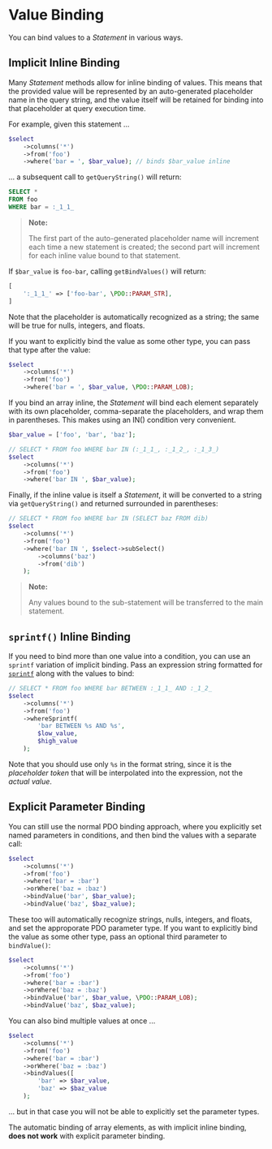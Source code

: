 # Value Binding

You can bind values to a _Statement_ in various ways.

## Implicit Inline Binding

Many _Statement_ methods allow for inline binding of values. This means that the
provided value will be represented by an auto-generated placeholder name in the
query string, and the value itself will be retained for binding into that
placeholder at query execution time.

For example, given this statement ...

```php
$select
    ->columns('*')
    ->from('foo')
    ->where('bar = ', $bar_value); // binds $bar_value inline
```

... a subsequent call to `getQueryString()` will return:

```sql
SELECT *
FROM foo
WHERE bar = :_1_1_
```

> **Note:**
>
> The first part of the auto-generated placeholder name will increment each time
> a new statement is created; the second part will increment for each inline value
> bound to that statement.

If `$bar_value` is `foo-bar`, calling `getBindValues()` will return:

```php
[
    ':_1_1_' => ['foo-bar', \PDO::PARAM_STR],
]
```

Note that the placeholder is automatically recognized as a string; the same will
be true for nulls, integers, and floats.

If you want to explicitly bind the value as some other type, you can pass that
type after the value:

```php
$select
    ->columns('*')
    ->from('foo')
    ->where('bar = ', $bar_value, \PDO::PARAM_LOB);
```

If you bind an array inline, the _Statement_ will bind each element separately
with its own placeholder, comma-separate the placeholders, and wrap them in
parentheses. This makes using an IN() condition very convenient.

```php
$bar_value = ['foo', 'bar', 'baz'];

// SELECT * FROM foo WHERE bar IN (:_1_1_, :_1_2_, :_1_3_)
$select
    ->columns('*')
    ->from('foo')
    ->where('bar IN ', $bar_value);
```

Finally, if the inline value is itself a _Statement_, it will be converted to
a string via `getQueryString()` and returned surrounded in parentheses:

```php
// SELECT * FROM foo WHERE bar IN (SELECT baz FROM dib)
$select
    ->columns('*')
    ->from('foo')
    ->where('bar IN ', $select->subSelect()
        ->columns('baz')
        ->from('dib')
    );
```

> **Note:**
>
> Any values bound to the sub-statement will be transferred to the main statement.

## `sprintf()` Inline Binding

If you need to bind more than one value into a condition, you can use an
`sprintf` variation of implicit binding. Pass an expression string formatted for
[`sprintf`](https://www.php.net/sprintf) along with the values to bind:

```php
// SELECT * FROM foo WHERE bar BETWEEN :_1_1_ AND :_1_2_
$select
    ->columns('*')
    ->from('foo')
    ->whereSprintf(
        'bar BETWEEN %s AND %s',
        $low_value,
        $high_value
    );
```

Note that you should use only `%s` in the format string, since it is the
*placeholder token* that will be interpolated into the expression, not the
*actual value*.

## Explicit Parameter Binding

You can still use the normal PDO binding approach, where you explicitly set
named parameters in conditions, and then bind the values with a separate call:

```php
$select
    ->columns('*')
    ->from('foo')
    ->where('bar = :bar')
    ->orWhere('baz = :baz')
    ->bindValue('bar', $bar_value);
    ->bindValue('baz', $baz_value);
```

These too will automatically recognize strings, nulls, integers, and floats,
and set the approporate PDO parameter type. If you want to explicitly bind the
value as some other type, pass an optional third parameter to `bindValue()`:

```php
$select
    ->columns('*')
    ->from('foo')
    ->where('bar = :bar')
    ->orWhere('baz = :baz')
    ->bindValue('bar', $bar_value, \PDO::PARAM_LOB);
    ->bindValue('baz', $baz_value);
```

You can also bind multiple values at once ...

```php
$select
    ->columns('*')
    ->from('foo')
    ->where('bar = :bar')
    ->orWhere('baz = :baz')
    ->bindValues([
        'bar' => $bar_value,
        'baz' => $baz_value
    );
```

... but in that case you will not be able to explicitly set the parameter types.

The automatic binding of array elements, as with implicit inline binding, **does
not work** with explicit parameter binding.
